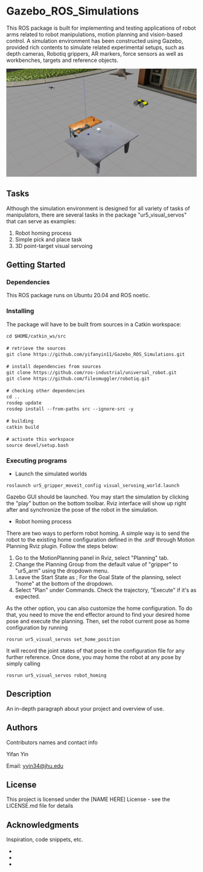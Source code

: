 # Gazebo_ROS_Simulations
This ROS package is built for implementing and testing applications of robot arms related to robot manipulations, motion planning and vision-based control. A simulation environment has been constructed using Gazebo, provided rich contents to simulate related experimental setups, such as depth cameras, Robotiq grippers, AR markers, force sensors as well as workbenches, targets and reference objects.

![alt text](https://github.com/yifanyin11/Gazebo_ROS_Simulations/blob/main/repo_data/example.jpg?raw=true)

## Tasks
Although the simulation environment is designed for all variety of tasks of manipulators, there are several tasks in the package "ur5_visual_servos" that can serve as examples:

1. Robot homing process
2. Simple pick and place task
3. 3D point-target visual servoing

## Getting Started

### Dependencies

This ROS package runs on Ubuntu 20.04 and ROS noetic.

### Installing

The package will have to be built from sources in a Catkin workspace:
```
cd $HOME/catkin_ws/src

# retrieve the sources
git clone https://github.com/yifanyin11/Gazebo_ROS_Simulations.git

# install dependencies from sources
git clone https://github.com/ros-industrial/universal_robot.git
git clone https://github.com/filesmuggler/robotiq.git

# checking other dependencies
cd ..
rosdep update
rosdep install --from-paths src --ignore-src -y

# building
catkin build

# activate this workspace
source devel/setup.bash
```

### Executing programs

* Launch the simulated worlds
```
roslaunch ur5_gripper_moveit_config visual_servoing_world.launch
```
Gazebo GUI should be launched. You may start the simulation by clicking the "play" button on the bottom toolbar. Rviz interface will show up right after and synchronize the pose of the robot in the simulation.

* Robot homing process

There are two ways to perform robot homing. A simple way is to send the robot to the existing home configuration defined in the .srdf through Motion Planning Rviz plugin. Follow the steps below:

1. Go to the MotionPlanning panel in Rviz, select "Planning" tab.
2. Change the Planning Group from the default value of "gripper" to "ur5_arm" using the dropdown menu.
3. Leave the Start State as <current>; For the Goal State of the planning, select "home" at the bottom of the dropdown. 
4. Select "Plan" under Commands. Check the trajectory, "Execute" if it's as expected.
  
As the other option, you can also customize the home configuration. To do that, you need to move the end effector around to find your desired home pose and execute the planning. Then, set the robot current pose as home configuration by running
```
rosrun ur5_visual_servos set_home_position
```
It will record the joint states of that pose in the configuration file for any further reference. Once done, you may home the robot at any pose by simply calling
```
rosrun ur5_visual_servos robot_homing
```

## Description

An in-depth paragraph about your project and overview of use.


## Authors

Contributors names and contact info

Yifan Yin

Email: [yyin34@jhu.edu](yyin34@jhu.edu)

## License

This project is licensed under the [NAME HERE] License - see the LICENSE.md file for details

## Acknowledgments

Inspiration, code snippets, etc.
* []()
* []()
* []()
